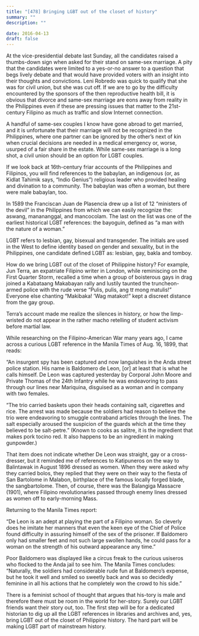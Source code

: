 ```yaml
---
title: "[478] Bringing LGBT out of the closet of history"
summary: ""
description: ""

date: 2016-04-13
draft: false
---
```


At the vice-presidential debate last Sunday, all the candidates raised a thumbs-down sign when asked for their stand on same-sex marriage. A pity that the candidates were limited to a yes-or-no answer to a question that begs lively debate and that would have provided voters with an insight into their thoughts and convictions. Leni Robredo was quick to qualify that she was for civil union, but she was cut off. If we are to go by the difficulty encountered by the sponsors of the then reproductive health bill, it is obvious that divorce and same-sex marriage are eons away from reality in the Philippines even if these are pressing issues that matter to the 21st-century Filipino as much as traffic and slow Internet connection.

A handful of same-sex couples I know have gone abroad to get married, and it is unfortunate that their marriage will not be recognized in the Philippines, where one partner can be ignored by the other’s next of kin when crucial decisions are needed in a medical emergency or, worse, usurped of a fair share in the estate. While same-sex marriage is a long shot, a civil union should be an option for LGBT couples.

If we look back at 16th-century friar accounts of the Philippines and Filipinos, you will find references to the babaylan, an indigenous (or, as Kidlat Tahimik says, “Indio Genius”) religious leader who provided healing and divination to a community. The babaylan was often a woman, but there were male babaylan, too.

In 1589 the Franciscan Juan de Plasencia drew up a list of 12 “ministers of the devil” in the Philippines from which we can easily recognize the: aswang, manananggal, and mancocolam. The last on the list was one of the earliest historical LGBT references: the bayoguin, defined as “a man with the nature of a woman.”

LGBT refers to lesbian, gay, bisexual and transgender. The initials are used in the West to define identity based on gender and sexuality, but in the Philippines, one candidate defined LGBT as: lesbian, gay, bakla and tomboy.

How do we bring LGBT out of the closet of Philippine history? For example, Jun Terra, an expatriate Filipino writer in London, while reminiscing on the First Quarter Storm, recalled a time when a group of boisterous gays in drag joined a Kabataang Makabayan rally and lustily taunted the truncheon-armed police with the rude verse “Pulis, pulis, ang t*t* mong matulis!” Everyone else chanting “Makibaka! ’Wag matakot!” kept a discreet distance from the gay group.

Terra’s account made me realize the silences in history, or how the limp-wristed do not appear in the rather macho retelling of student activism before martial law.

While researching on the Filipino-American War many years ago, I came across a curious LGBT reference in the Manila Times of Aug. 16, 1899, that reads:

“An insurgent spy has been captured and now languishes in the Anda street police station. His name is Baldomero de Leon, [or] at least that is what he calls himself. De Leon was captured yesterday by Corporal John Moore and Private Thomas of the 24th Infantry while he was endeavoring to pass through our lines near Mariquina, disguised as a woman and in company with two females.

“The trio carried baskets upon their heads containing salt, cigarettes and rice. The arrest was made because the soldiers had reason to believe the trio were endeavoring to smuggle contraband articles through the lines. The salt especially aroused the suspicion of the guards which at the time they believed to be salt-petre.” (Known to cooks as salitre, it is the ingredient that makes pork tocino red. It also happens to be an ingredient in making gunpowder.)

That item does not indicate whether De Leon was straight, gay or a cross-dresser, but it reminded me of references to Katipuneros on the way to Balintawak in August 1896 dressed as women. When they were asked why they carried bolos, they replied that they were on their way to the fiesta of San Bartolome in Malabon, birthplace of the famous locally forged blade, the sangbartolome. Then, of course, there was the Balangiga Massacre (1901), where Filipino revolutionaries passed through enemy lines dressed as women off to early-morning Mass.

Returning to the Manila Times report:

“De Leon is an adept at playing the part of a Filipino woman. So cleverly does he imitate her manners that even the keen eye of the Chief of Police found difficulty in assuring himself of the sex of the prisoner. If Baldomero only had smaller feet and not such large swollen hands, he could pass for a woman on the strength of his outward appearance any time.”

Poor Baldomero was displayed like a circus freak to the curious usiseros who flocked to the Anda jail to see him. The Manila Times concludes: “Naturally, the soldiers had considerable rude fun at Baldomero’s expense, but he took it well and smiled so sweetly back and was so decidedly feminine in all his actions that he completely won the crowd to his side.”

There is a feminist school of thought that argues that his-tory is male and therefore there must be room in the world for her-story. Surely our LGBT friends want their story out, too. The first step will be for a dedicated historian to dig up all the LGBT references in libraries and archives and, yes, bring LGBT out of the closet of Philippine history. The hard part will be making LGBT part of mainstream history.
